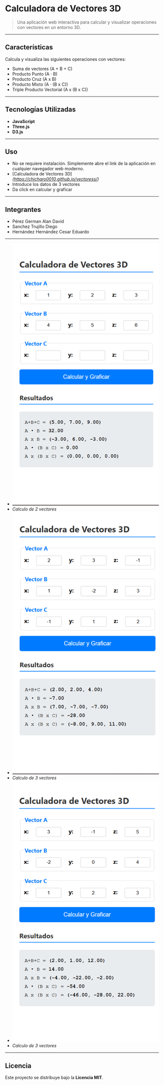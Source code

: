 #  Calculadora de Vectores 3D

> Una aplicación web interactiva para calcular y visualizar operaciones con vectores en un entorno 3D.

---

## Características

Calcula y visualiza las siguientes operaciones con vectores:

* Suma de vectores (A + B + C)
* Producto Punto (A ⋅ B)
* Producto Cruz (A x B)
* Producto Mixto (A ⋅ (B x C))
* Triple Producto Vectorial (A x (B x C))

---

## Tecnologías Utilizadas

* **JavaScript**
* **Three.js**
* **D3.js**

---

## Uso

* No se requiere instalación. Simplemente abre el link de la aplicación en cualquier navegador web moderno.
* [Calculadora de Vectores 3D] *(https://chicharo0010.github.io/vectoress/)*
* Introduce los datos de 3 vectores
* Da click en calcular y graficar

---

## Integrantes
* Pérez German Alan David
* Sanchez Trujillo Diego
* Hernández Hernández Cesar Eduardo

---
* ![image_alt](https://github.com/chicharo0010/vectoress/blob/83f9b7db95c864bfa949f28e4ae827061292a52a/1.png)
* *Calculo de 2 vectores*
* ![image_alt](https://github.com/chicharo0010/vectoress/blob/83f9b7db95c864bfa949f28e4ae827061292a52a/2.png)
* *Calculo de 3 vectores*
* ![image_alt](3.png)
* *Calculo de 3 vectores*

---

## Licencia

Este proyecto se distribuye bajo la **Licencia MIT**.


```





